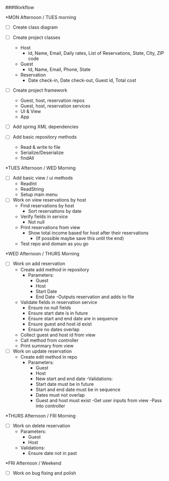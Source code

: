 ###Workflow  
  
*MON Afternoon / TUES morning

- [ ] Create class diagram

- [ ] Create project classes  
  - Host
    - Id, Name, Email, Daily rates, List of Reservations, State, City, ZIP code  
  - Guest  
    - Id, Name, Email, Phone, State  
  - Reservation
    - Date check-in, Date check-out, Guest id, Total cost
- [ ] Create project framework  
  - Guest, host, reservation repos 
  - Guest, host, reservation services
  - UI & View  
  - App  
- [ ] Add spring XML dependencies 
- [ ] Add basic repository methods
  - Read & write to file
  - Serialize/Deserialize
  - findAll
  
*TUES Afternoon / WED Morning
- [ ] Add basic view / ui methods
  - ReadInt
  - ReadString
  - Setup main menu
- [ ] Work on view reservations by host
  - Find reservations by host
    - Sort reservations by date
  - Verify fields in service
    - Not null
  - Print reservations from view 
    - Show total income based for host after their reservations
      - (If possible maybe save this until the end)  
  - Test repo and domain as you go  

*WED Afternoon / THURS Morning
- [ ] Work on add reservation  
  - Create add method in repository
    - Parameters:
      - Guest 
      - Host 
      - Start Date
      - End Date
    -Outputs reservation and adds to file
  - Validate fields in reservation service
    - Ensure no null fields
    - Ensure start date is in future
    - Ensure start and end date are in sequence
    - Ensure guest and host id exist
    - Ensure no dates overlap
  - Collect guest and host id from view
  - Call method from controller
  - Print summary from view
- [ ] Work on update reservation 
  - Create edit method in repo
    - Parameters:
      - Guest
      - Host
      - New start and end date
  -Validations:
      - Start date must be in future
      - Start and end date must be in sequence
      - Dates must not overlap
      - Guest and host must exist
  -Get user inputs from view
  -Pass into controller

*THURS Afternoon / FRI Morning  
- [ ] Work on delete reservation
  - Parameters:
    - Guest
    - Host
  - Validations:
    - Ensure date not in past
  
*FRI Afternoon / Weekend
-[ ] Work on bug fixing and polish
